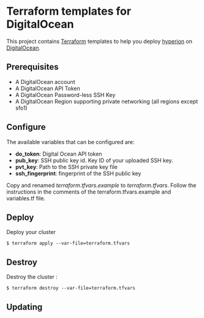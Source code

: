 # Terraform templates for DigitalOcean

This project contains [Terraform][] templates to help you deploy [hyperion][] on [DigitalOcean][].

## Prerequisites

* A DigitalOcean account
* A DigitalOcean API Token
* A DigitalOcean Password-less SSH Key
* A DigitalOcean Region supporting private networking (all regions except sfo1)

## Configure

The available variables that can be configured are:

* **do_token**: Digital Ocean API token
* **pub_key**: SSH public key id. Key ID of your uploaded SSH key.
* **pvt_key**: Path to the SSH private key file
* **ssh_fingerprint**: fingerprint of the SSH public key

Copy and renamed *terraform.tfvars.example* to *terraform.tfvars*.
Follow the instructions in the comments of the terraform.tfvars.example and
variables.tf file.

## Deploy

Deploy your cluster

    $ terraform apply --var-file=terraform.tfvars

## Destroy

Destroy the cluster :

    $ terraform destroy --var-file=terraform.tfvars

## Updating



[Terraform]: https://www.terraform.io/
[DigitalOcean]: https://www.digitalocean.com/

[hyperion]: http://github.com/nlamirault/hyperion
